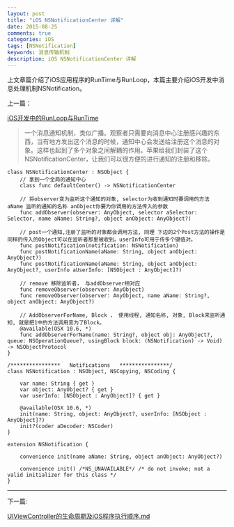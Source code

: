 ```yaml
---
layout: post
title: "iOS NSNotificationCenter 详解"
date: 2015-08-25
comments: true
categories: iOS
tags: [NSNotification]
keywords: 消息传输机制 
description: iOS NSNotificationCenter 详解
---
```


上文章篇介绍了iOS应用程序的RunTime与RunLoop，本篇主要介绍iOS开发中消息处理机制NSNotification。

上一篇：

[iOS开发中的RunLoop与RunTime](/_posts/2015/08/20/iOS开发中的RunLoop,RunTime.md)


> 一个消息通知机制，类似广播。观察者只需要向消息中心注册感兴趣的东西，当有地方发出这个消息的时候，通知中心会发送给注册这个消息的对象。这样也起到了多个对象之间解耦的作用。苹果给我们封装了这个NSNotificationCenter，让我们可以很方便的进行通知的注册和移除。

```
class NSNotificationCenter : NSObject {
	// 拿到一个全局的通知中心
    class func defaultCenter() -> NSNotificationCenter

    // 将observer变为监听这个通知的对象, selector为收到通知时要调用的方法 aName 监听的通知的名称 anObject你要为你调用的方法传入的参数
    func addObserver(observer: AnyObject, selector aSelector: Selector, name aName: String?, object anObject: AnyObject?)
    
    // post一个通知,注册了监听的对象都会调用方法, 同理 下边的2个Post方法的操作是同样的传入的Object可以在监听者那里被收到。userInfo可用于传多个键值对。
    func postNotification(notification: NSNotification)
    func postNotificationName(aName: String, object anObject: AnyObject?)
    func postNotificationName(aName: String, object anObject: AnyObject?, userInfo aUserInfo: [NSObject : AnyObject]?)
    
    // remove 移除监听者， 与addObserver相对应
    func removeObserver(observer: AnyObject)
    func removeObserver(observer: AnyObject, name aName: String?, object anObject: AnyObject?)
    
    // AddObserverForName, Block ， 使用线程, 通知名称, 对象, Block来监听通知, 就是把1中的方法调用变为了Block。
    @available(OSX 10.6, *)
    func addObserverForName(name: String?, object obj: AnyObject?, queue: NSOperationQueue?, usingBlock block: (NSNotification) -> Void) -> NSObjectProtocol
}
```

```
/****************	Notifications	****************/
class NSNotification : NSObject, NSCopying, NSCoding {
    
    var name: String { get }
    var object: AnyObject? { get }
    var userInfo: [NSObject : AnyObject]? { get }
    
    @available(OSX 10.6, *)
    init(name: String, object: AnyObject?, userInfo: [NSObject : AnyObject]?)
    init?(coder aDecoder: NSCoder)
}

extension NSNotification {
    
    convenience init(name aName: String, object anObject: AnyObject?)
    
    convenience init() /*NS_UNAVAILABLE*/ /* do not invoke; not a valid initializer for this class */
}
```

***

下一篇:

[UIViewController的生命周期及iOS程序执行顺序.md](/_posts/2015/08/30/UIViewController的生命周期及iOS程序执行顺序.md)